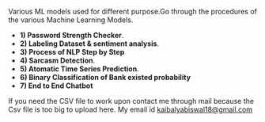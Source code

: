 Various ML models used for different purpose.Go through the procedures of the various Machine Learning Models.
- **1) Password Strength Checker**.
- **2) Labeling Dataset & sentiment analysis**.
- **3) Process of NLP Step by Step**
- **4) Sarcasm Detection**.
- **5) Atomatic Time Series Prediction**.
- **6) Binary Classification of Bank existed probability**
- **7) End to End Chatbot**

  
If you need the CSV file to work upon contact me through mail because the Csv file is too big to upload here.
My email id kaibalyabiswal18@gmail.com
